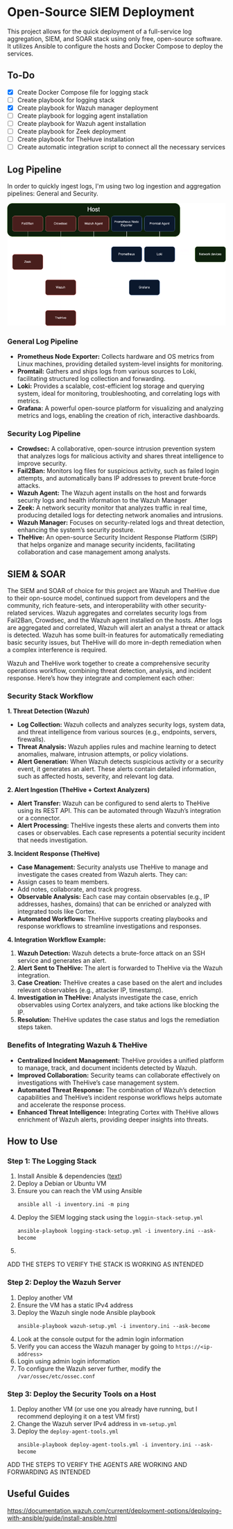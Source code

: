 # Open-Source SIEM Deployment

This project allows for the quick deployment of a full-service log aggregation, SIEM, and SOAR stack using only free, open-source software. It utilizes Ansible to configure the hosts and Docker Compose to deploy the services.

## To-Do

- [x] Create Docker Compose file for logging stack
- [ ] Create playbook for logging stack
- [x] Create playbook for Wazuh manager deployment
- [ ] Create playbook for logging agent installation
- [ ] Create playbook for Wazuh agent installation
- [ ] Create playbook for Zeek deployment
- [ ] Create playbook for TheHuve installation
- [ ] Create automatic integration script to connect all the necessary services

## Log Pipeline

In order to quickly ingest logs, I'm using two log ingestion and aggregation pipelines: General and Security.

![alt text](https://github.com/echumley/FOSS-SIEM-Stack/blob/99313b9ac5624133c00f900c6e75f3850bf9ce1c/Security-Stack.drawio.png)

### General Log Pipeline

* **Prometheus Node Exporter:** Collects hardware and OS metrics from Linux machines, providing detailed system-level insights for monitoring.
* **Promtail:** Gathers and ships logs from various sources to Loki, facilitating structured log collection and forwarding.
* **Loki:** Provides a scalable, cost-efficient log storage and querying system, ideal for monitoring, troubleshooting, and correlating logs with metrics.
* **Grafana:** A powerful open-source platform for visualizing and analyzing metrics and logs, enabling the creation of rich, interactive dashboards.

### Security Log Pipeline

* **Crowdsec:** A collaborative, open-source intrusion prevention system that analyzes logs for malicious activity and shares threat intelligence to improve security.
* **Fail2Ban:** Monitors log files for suspicious activity, such as failed login attempts, and automatically bans IP addresses to prevent brute-force attacks.
* **Wazuh Agent:** The Wazuh agent installs on the host and forwards security logs and health information to the Wazuh Manager
* **Zeek:** A network security monitor that analyzes traffic in real time, producing detailed logs for detecting network anomalies and intrusions.
* **Wazuh Manager:** Focuses on security-related logs and threat detection, enhancing the system’s security posture.
* **TheHive:** An open-source Security Incident Response Platform (SIRP) that helps organize and manage security incidents, facilitating collaboration and case management among analysts.

## SIEM & SOAR

The SIEM and SOAR of choice for this project are Wazuh and TheHive due to their opn-source model, continued support from developers and the community, rich feature-sets, and interoperability with other security-related services. Wazuh aggregates and correlates security logs from Fail2Ban, Crowdsec, and the Wazuh agent installed on the hosts. After logs are aggregated and correlated, Wazuh will alert an analyst a threat or attack is detected. Wazuh has some built-in features for automatically remediating basic security issues, but TheHive will do more in-depth remediation when a complex interference is required.

Wazuh and TheHive work together to create a comprehensive security operations workflow, combining threat detection, analysis, and incident response. Here’s how they integrate and complement each other:

### Security Stack Workflow

**1. Threat Detection (Wazuh)**

* **Log Collection:** Wazuh collects and analyzes security logs, system data, and threat intelligence from various sources (e.g., endpoints, servers, firewalls).
* **Threat Analysis:** Wazuh applies rules and machine learning to detect anomalies, malware, intrusion attempts, or policy violations.
* **Alert Generation:** When Wazuh detects suspicious activity or a security event, it generates an alert. These alerts contain detailed information, such as affected hosts, severity, and relevant log data.

**2. Alert Ingestion (TheHive + Cortext Analyzers)**

* **Alert Transfer:** Wazuh can be configured to send alerts to TheHive using its REST API. This can be automated through Wazuh’s integration or a connector.
* **Alert Processing:** TheHive ingests these alerts and converts them into cases or observables. Each case represents a potential security incident that needs investigation.

**3. Incident Response (TheHive)**

* **Case Management:** 
Security analysts use TheHive to manage and investigate the cases created from Wazuh alerts. They can:
* Assign cases to team members.
* Add notes, collaborate, and track progress.
* **Observable Analysis:** Each case may contain observables (e.g., IP addresses, hashes, domains) that can be enriched or analyzed with integrated tools like Cortex.
* **Automated Workflows:** TheHive supports creating playbooks and response workflows to streamline investigations and responses.

**4. Integration Workflow Example:**

1. **Wazuh Detection:** Wazuh detects a brute-force attack on an SSH service and generates an alert.
2. **Alert Sent to TheHive:** The alert is forwarded to TheHive via the Wazuh integration.
3. **Case Creation:** TheHive creates a case based on the alert and includes relevant observables (e.g., attacker IP, timestamp).
4. **Investigation in TheHive:** Analysts investigate the case, enrich observables using Cortex analyzers, and take actions like blocking the IP.
4. **Resolution:** TheHive updates the case status and logs the remediation steps taken.

### Benefits of Integrating Wazuh & TheHive

* **Centralized Incident Management:** TheHive provides a unified platform to manage, track, and document incidents detected by Wazuh.
* **Improved Collaboration:** Security teams can collaborate effectively on investigations with TheHive’s case management system.
* **Automated Threat Response:** The combination of Wazuh’s detection capabilities and TheHive’s incident response workflows helps automate and accelerate the response process.
* **Enhanced Threat Intelligence:** Integrating Cortex with TheHive allows enrichment of Wazuh alerts, providing deeper insights into threats.

## How to Use

### Step 1: The Logging Stack

1. Install Ansible & dependencies ([text](https://documentation.wazuh.com/current/deployment-options/deploying-with-ansible/guide/install-ansible.html))
2. Deploy a Debian or Ubuntu VM
3. Ensure you can reach the VM using Ansible
    ```
    ansible all -i inventory.ini -m ping
    ```
4. Deploy the SIEM logging stack using the `loggin-stack-setup.yml`
    ```
    ansible-playbook logging-stack-setup.yml -i inventory.ini --ask-become
    ```
5. 
ADD THE STEPS TO VERIFY THE STACK IS WORKING AS INTENDED

### Step 2: Deploy the Wazuh Server

1. Deploy another VM
2. Ensure the VM has a static IPv4 address
3. Deploy the Wazuh single node Ansible playbook
    ```
    ansible-playbook wazuh-setup.yml -i inventory.ini --ask-become
    ```
4. Look at the console output for the admin login information
5. Verify you can access the Wazuh manager by going to `https://<ip-address>`
6. Login using admin login information
7. To configure the Wazuh server further, modify the `/var/ossec/etc/ossec.conf`

### Step 3: Deploy the Security Tools on a Host

1. Deploy another VM (or use one you already have running, but I recommend deploying it on a test VM first)
2. Change the Wazuh server IPv4 address in `vm-setup.yml`
2. Deploy the `deploy-agent-tools.yml`
    ```
    ansible-playbook deploy-agent-tools.yml -i inventory.ini --ask-become
    ```

ADD THE STEPS TO VERIFY THE AGENTS ARE WORKING AND FORWARDING AS INTENDED

## Useful Guides

https://documentation.wazuh.com/current/deployment-options/deploying-with-ansible/guide/install-ansible.html

